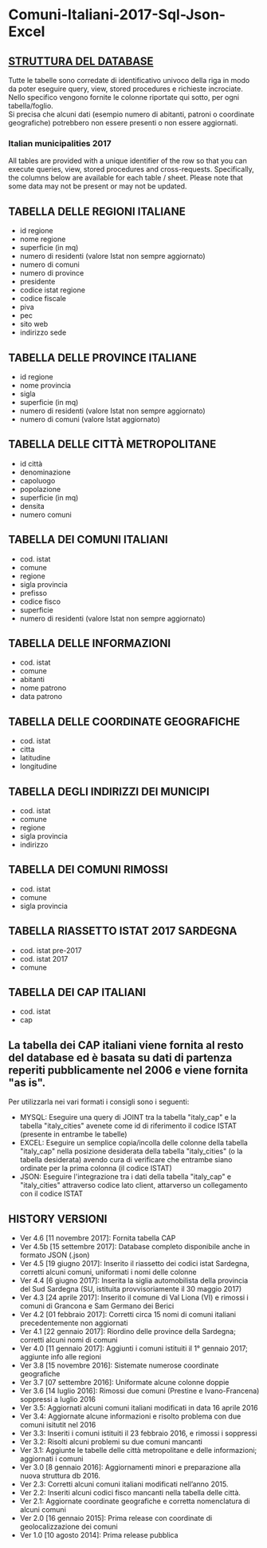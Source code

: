 # Comuni-Italiani-2017-Sql-Json-Excel

## [STRUTTURA DEL DATABASE](https://github.com/MatteoHenryChinaski/Comuni-Italiani-2017-Sql-Json-excel/blob/master/create-database-comuni-italiani.sql)
Tutte le tabelle sono corredate di identificativo univoco della riga in modo da poter eseguire query, view, stored procedures e richieste incrociate. 
Nello specifico vengono fornite le colonne riportate qui sotto, per ogni tabella/foglio.  
Si precisa che alcuni dati (esempio numero di abitanti, patroni o coordinate geografiche) potrebbero non essere presenti o non essere aggiornati.

### Italian municipalities 2017
All tables are provided with a unique identifier of the row so that you can execute queries, view, stored procedures and cross-requests. Specifically, the columns below are available for each table / sheet. 
Please note that some data may not be present or may not be updated.

## TABELLA DELLE REGIONI ITALIANE 
- id regione 
- nome regione 
- superficie (in mq) 
- numero di residenti (valore Istat non sempre aggiornato) 
- numero di comuni 
- numero di province 
- presidente 
- codice istat regione 
- codice fiscale 
- piva 
- pec 
- sito web 
- indirizzo sede 

## TABELLA DELLE PROVINCE ITALIANE 
- id regione 
- nome provincia 
- sigla 
- superficie (in mq) 
- numero di residenti (valore Istat non sempre aggiornato) 
- numero di comuni (valore Istat aggiornato) 

## TABELLA DELLE CITTÀ METROPOLITANE 
- id città 
- denominazione 
- capoluogo 
- popolazione 
- superficie (in mq) 
- densita 
- numero comuni 

## TABELLA DEI COMUNI ITALIANI 
- cod. istat 
- comune 
- regione 
- sigla provincia 
- prefisso 
- codice fisco 
- superficie 
- numero di residenti (valore Istat non sempre aggiornato) 

## TABELLA DELLE INFORMAZIONI 
- cod. istat 
- comune 
- abitanti 
- nome patrono 
- data patrono 

## TABELLA DELLE COORDINATE GEOGRAFICHE 
- cod. istat 
- citta 
- latitudine 
- longitudine 

## TABELLA DEGLI INDIRIZZI DEI MUNICIPI 
- cod. istat 
- comune 
- regione 
- sigla provincia 
- indirizzo 

## TABELLA DEI COMUNI RIMOSSI 
- cod. istat 
- comune 
- sigla provincia 

## TABELLA RIASSETTO ISTAT 2017 SARDEGNA 
- cod. istat pre-2017 
- cod. istat 2017 
- comune 

## TABELLA DEI CAP ITALIANI 
- cod. istat 
- cap

## La tabella dei CAP italiani viene fornita al resto del database ed è basata su dati di partenza reperiti pubblicamente nel 2006 e viene fornita "as is".
Per utilizzarla nei vari formati i consigli sono i seguenti:
- MYSQL: Eseguire una query di JOINT tra la tabella "italy_cap" e la tabella "italy_cities" avenete come id di riferimento il codice ISTAT (presente in entrambe le tabelle)
- EXCEL: Eseguire un semplice copia/incolla delle colonne della tabella "italy_cap" nella posizione desiderata della tabella "italy_cities" (o la tabella desiderata) avendo cura di verificare che entrambe siano ordinate per la prima colonna (il codice ISTAT)
- JSON: Eseguire l'integrazione tra i dati della tabella "italy_cap" e "italy_cities" attraverso codice lato client, attarverso un collegamento con il codice ISTAT

## HISTORY VERSIONI
- Ver 4.6 [11 novembre 2017]: Fornita tabella CAP
- Ver 4.5b [15 settembre 2017]: Database completo disponibile anche in formato JSON (.json)
- Ver 4.5 [19 giugno 2017]: Inserito il riassetto dei codici istat Sardegna, corretti alcuni comuni, uniformati i nomi delle colonne
- Ver 4.4 [6 giugno 2017]: Inserita la siglia automobilista della provincia del Sud Sardegna (SU, istituita provvisoriamente il 30 maggio 2017)
- Ver 4.3 [24 aprile 2017]: Inserito il comune di Val Liona (VI) e rimossi i comuni di Grancona e Sam Germano dei Berici
- Ver 4.2 [01 febbraio 2017]: Corretti circa 15 nomi di comuni italiani precedentemente non aggiornati
- Ver 4.1 [22 gennaio 2017]: Riordino delle province della Sardegna; corretti alcuni nomi di comuni
- Ver 4.0 [11 gennaio 2017]: Aggiunti i comuni istituiti il 1° gennaio 2017; aggiunte info alle regioni
- Ver 3.8 [15 novembre 2016]: Sistemate numerose coordinate geografiche
- Ver 3.7 [07 settembre 2016]: Uniformate alcune colonne doppie
- Ver 3.6 [14 luglio 2016]: Rimossi due comuni (Prestine e Ivano-Francena) soppressi a luglio 2016
- Ver 3.5: Aggiornati alcuni comuni italiani modificati in data 16 aprile 2016
- Ver 3.4: Aggiornate alcune informazioni e risolto problema con due comuni isitutit nel 2016
- Ver 3.3: Inseriti i comuni istituiti il 23 febbraio 2016, e rimossi i soppressi
- Ver 3.2: Risolti alcuni problemi su due comuni mancanti
- Ver 3.1: Aggiunte le tabelle delle città metropolitane e delle informazioni; aggiornati i comuni
- Ver 3.0 [8 gennaio 2016]: Aggiornamenti minori e preparazione alla nuova struttura db 2016.
- Ver 2.3: Corretti alcuni comuni italiani modificati nell’anno 2015.
- Ver 2.2: Inseriti alcuni codici fisco mancanti nella tabella delle città.
- Ver 2.1: Aggiornate coordinate geografiche e corretta nomenclatura di alcuni comuni
- Ver 2.0 [16 gennaio 2015]: Prima release con coordinate di geolocalizzazione dei comuni
- Ver 1.0 [10 agosto 2014]: Prima release pubblica
